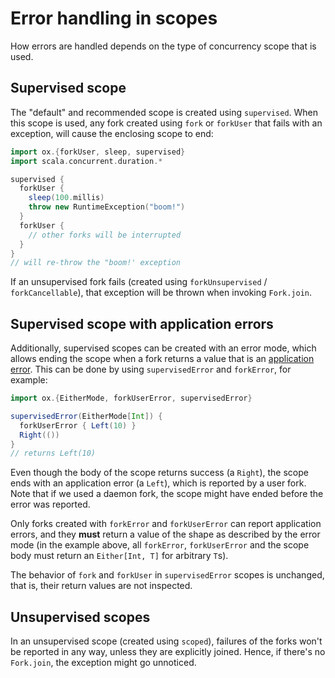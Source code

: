 # Error handling in scopes

How errors are handled depends on the type of concurrency scope that is used.

## Supervised scope

The "default" and recommended scope is created using `supervised`. When this scope is used, any fork created using
`fork` or `forkUser` that fails with an exception, will cause the enclosing scope to end:

```scala
import ox.{forkUser, sleep, supervised}
import scala.concurrent.duration.*

supervised {
  forkUser {
    sleep(100.millis)
    throw new RuntimeException("boom!")  
  }
  forkUser {
    // other forks will be interrupted
  }
}
// will re-throw the "boom!' exception
```

If an unsupervised fork fails (created using `forkUnsupervised` / `forkCancellable`), that exception will be thrown
when invoking `Fork.join`.

## Supervised scope with application errors

Additionally, supervised scopes can be created with an error mode, which allows ending the scope when a fork returns
a value that is an [application error](error-handling.md). This can be done by using `supervisedError` and `forkError`, 
for example:

```scala
import ox.{EitherMode, forkUserError, supervisedError}

supervisedError(EitherMode[Int]) { 
  forkUserError { Left(10) } 
  Right(()) 
}
// returns Left(10)
```

Even though the body of the scope returns success (a `Right`), the scope ends with an application error (a `Left`), 
which is reported by a user fork. Note that if we used a daemon fork, the scope might have ended before the error
was reported.

Only forks created with `forkError` and `forkUserError` can report application errors, and they **must** return a value 
of the shape as described by the error mode (in the example above, all `forkError`, `forkUserError` and the scope body 
must return an `Either[Int, T]` for arbitrary `T`s).

The behavior of `fork` and `forkUser` in `supervisedError` scopes is unchanged, that is, their return values are not
inspected.

## Unsupervised scopes

In an unsupervised scope (created using `scoped`), failures of the forks won't be reported in any way, unless they
are explicitly joined. Hence, if there's no `Fork.join`, the exception might go unnoticed.
